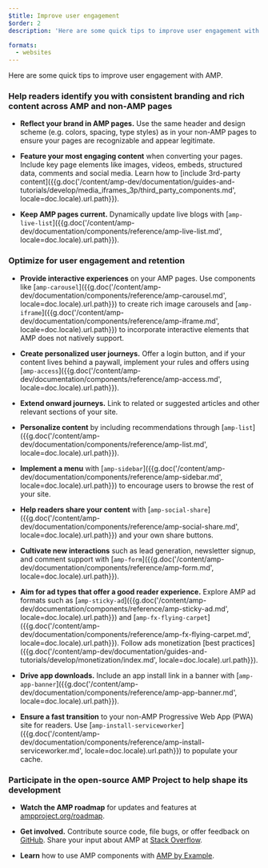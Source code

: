 ```yaml
---
$title: Improve user engagement
$order: 2
description: 'Here are some quick tips to improve user engagement with AMP. Help readers identify you with consistent branding and rich content across AMP and non-AMP pages'

formats:
  - websites
---
```

Here are some quick tips to improve user engagement with AMP.

### Help readers identify you with consistent branding and rich content across AMP and non-AMP pages

- **Reflect your brand in AMP pages.** Use the same header and design scheme (e.g. colors, spacing, type styles) as in your non-AMP pages to ensure your pages are recognizable and appear legitimate.

- **Feature your most engaging content** when converting your pages. Include key page elements like images, videos, embeds, structured data, comments and social media. Learn how to [include 3rd-party content]({{g.doc('/content/amp-dev/documentation/guides-and-tutorials/develop/media_iframes_3p/third_party_components.md', locale=doc.locale).url.path}}).

- **Keep AMP pages current.** Dynamically update live blogs with [`amp-live-list`]({{g.doc('/content/amp-dev/documentation/components/reference/amp-live-list.md', locale=doc.locale).url.path}}).

### Optimize for user engagement and retention

- **Provide interactive experiences** on your AMP pages. Use components like [`amp-carousel`]({{g.doc('/content/amp-dev/documentation/components/reference/amp-carousel.md', locale=doc.locale).url.path}}) to create rich image carousels and [`amp-iframe`]({{g.doc('/content/amp-dev/documentation/components/reference/amp-iframe.md', locale=doc.locale).url.path}}) to
incorporate interactive elements that AMP does not natively support.

- **Create personalized user journeys.** Offer a login button, and if your content
lives behind a paywall, implement your rules and offers using [`amp-access`]({{g.doc('/content/amp-dev/documentation/components/reference/amp-access.md', locale=doc.locale).url.path}}).

- **Extend onward journeys.** Link to related or suggested articles and other
relevant sections of your site.

- **Personalize content** by including recommendations through [`amp-list`]({{g.doc('/content/amp-dev/documentation/components/reference/amp-list.md', locale=doc.locale).url.path}}).

- **Implement a menu** with [`amp-sidebar`]({{g.doc('/content/amp-dev/documentation/components/reference/amp-sidebar.md', locale=doc.locale).url.path}}) to encourage users to browse the rest
of your site.

- **Help readers share your content** with [`amp-social-share`]({{g.doc('/content/amp-dev/documentation/components/reference/amp-social-share.md', locale=doc.locale).url.path}}) and your
own share buttons.

- **Cultivate new interactions** such as lead generation, newsletter signup, and
comment support with [`amp-form`]({{g.doc('/content/amp-dev/documentation/components/reference/amp-form.md', locale=doc.locale).url.path}}).

- **Aim for ad types that offer a good reader experience.** Explore AMP ad
formats such as [`amp-sticky-ad`]({{g.doc('/content/amp-dev/documentation/components/reference/amp-sticky-ad.md', locale=doc.locale).url.path}}) and [`amp-fx-flying-carpet`]({{g.doc('/content/amp-dev/documentation/components/reference/amp-fx-flying-carpet.md', locale=doc.locale).url.path}}). Follow ads
monetization [best practices]({{g.doc('/content/amp-dev/documentation/guides-and-tutorials/develop/monetization/index.md', locale=doc.locale).url.path}}).

- **Drive app downloads.** Include an app install link in a banner with
[`amp-app-banner`]({{g.doc('/content/amp-dev/documentation/components/reference/amp-app-banner.md', locale=doc.locale).url.path}}).

- **Ensure a fast transition** to your non-AMP Progressive Web App (PWA) site for
readers. Use [`amp-install-serviceworker`]({{g.doc('/content/amp-dev/documentation/components/reference/amp-install-serviceworker.md', locale=doc.locale).url.path}}) to populate your cache.

### Participate in the open-source AMP Project to help shape its development

- **Watch the AMP roadmap** for updates and features at [ampproject.org/roadmap](/roadmap).

- **Get involved.** Contribute source code, file bugs, or offer feedback
on [GitHub](https://github.com/ampproject/amphtml/blob/master/CONTRIBUTING.md). Share your input about AMP at [Stack Overflow](https://stackoverflow.com/questions/tagged/amp-html).

- **Learn** how to use AMP components with [AMP by Example](https://ampbyexample.com/).
